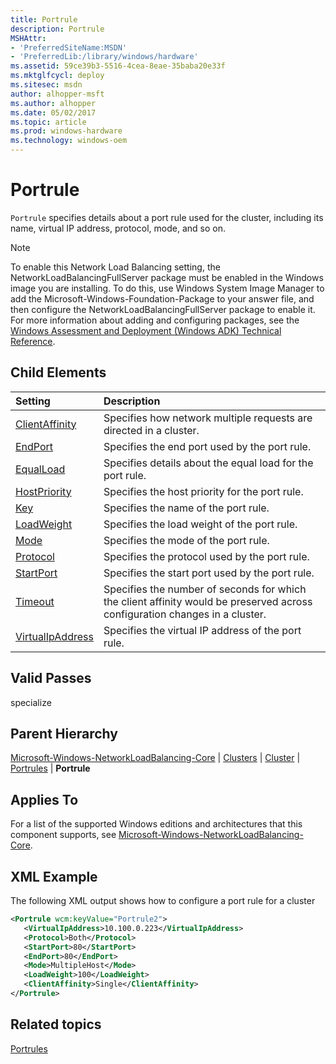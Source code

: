 ```yaml
---
title: Portrule
description: Portrule
MSHAttr:
- 'PreferredSiteName:MSDN'
- 'PreferredLib:/library/windows/hardware'
ms.assetid: 59ce39b3-5516-4cea-8eae-35baba20e33f
ms.mktglfcycl: deploy
ms.sitesec: msdn
author: alhopper-msft
ms.author: alhopper
ms.date: 05/02/2017
ms.topic: article
ms.prod: windows-hardware
ms.technology: windows-oem
---
```

# Portrule

`Portrule` specifies details about a port rule used for the cluster, including its name, virtual IP address, protocol, mode, and so on.

> [!Note]
> To enable this Network Load Balancing setting, the NetworkLoadBalancingFullServer package must be enabled in the Windows image you are installing. To do this, use Windows System Image Manager to add the Microsoft-Windows-Foundation-Package to your answer file, and then configure the NetworkLoadBalancingFullServer package to enable it. For more information about adding and configuring packages, see the [Windows Assessment and Deployment (Windows ADK) Technical Reference](http://go.microsoft.com/fwlink/?LinkId=206587).

## Child Elements

| Setting                 | Description                                                                           |
|:------------------------|:--------------------------------------------------------------------------------------|
| [ClientAffinity](microsoft-windows-networkloadbalancing-core-clusters-cluster-portrules-portrule-clientaffinity.md) | Specifies how network multiple requests are directed in a cluster. |
| [EndPort](microsoft-windows-networkloadbalancing-core-clusters-cluster-portrules-portrule-endport.md) | Specifies the end port used by the port rule. |
| [EqualLoad](microsoft-windows-networkloadbalancing-core-clusters-cluster-portrules-portrule-equalload.md) | Specifies details about the equal load for the port rule. |
| [HostPriority](microsoft-windows-networkloadbalancing-core-clusters-cluster-portrules-portrule-hostpriority.md) | Specifies the host priority for the port rule. |
| [Key](microsoft-windows-networkloadbalancing-core-clusters-cluster-portrules-portrule-key.md) | Specifies the name of the port rule. |
| [LoadWeight](microsoft-windows-networkloadbalancing-core-clusters-cluster-portrules-portrule-loadweight.md) | Specifies the load weight of the port rule. |
| [Mode](microsoft-windows-networkloadbalancing-core-clusters-cluster-portrules-portrule-mode.md) | Specifies the mode of the port rule. |
| [Protocol](microsoft-windows-networkloadbalancing-core-clusters-cluster-portrules-portrule-protocol.md) | Specifies the protocol used by the port rule. |
| [StartPort](microsoft-windows-networkloadbalancing-core-clusters-cluster-portrules-portrule-startport.md) | Specifies the start port used by the port rule. |
| [Timeout](microsoft-windows-networkloadbalancing-core-clusters-cluster-portrules-portrule-timeout.md) | Specifies the number of seconds for which the client affinity would be preserved across configuration changes in a cluster. |
| [VirtualIpAddress](microsoft-windows-networkloadbalancing-core-clusters-cluster-portrules-portrule-virtualipaddress.md) | Specifies the virtual IP address of the port rule. |

## Valid Passes

specialize

## Parent Hierarchy

[Microsoft-Windows-NetworkLoadBalancing-Core](microsoft-windows-networkloadbalancing-core.md) | [Clusters](microsoft-windows-networkloadbalancing-core-clusters.md) | [Cluster](microsoft-windows-networkloadbalancing-core-clusters-cluster.md) | [Portrules](microsoft-windows-networkloadbalancing-core-clusters-cluster-portrules.md) | **Portrule**

## Applies To

For a list of the supported Windows editions and architectures that this component supports, see [Microsoft-Windows-NetworkLoadBalancing-Core](microsoft-windows-networkloadbalancing-core.md).

## XML Example

The following XML output shows how to configure a port rule for a cluster

```XML
<Portrule wcm:keyValue="Portrule2">
   <VirtualIpAddress>10.100.0.223</VirtualIpAddress>
   <Protocol>Both</Protocol>
   <StartPort>80</StartPort>
   <EndPort>80</EndPort>
   <Mode>MultipleHost</Mode>
   <LoadWeight>100</LoadWeight>
   <ClientAffinity>Single</ClientAffinity>
</Portrule>
```

## Related topics

[Portrules](microsoft-windows-networkloadbalancing-core-clusters-cluster-portrules.md)
